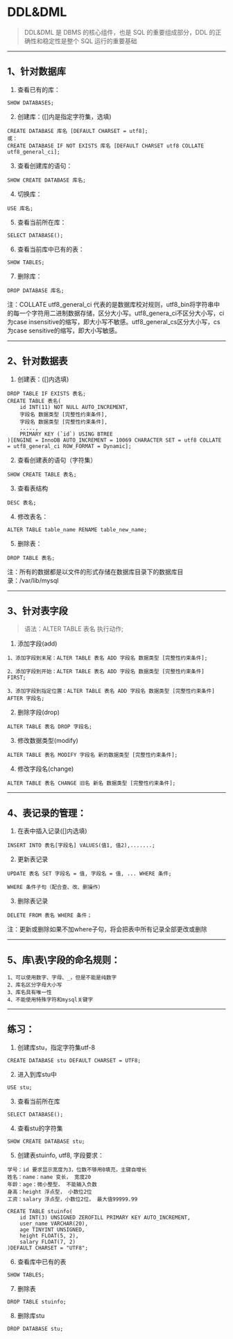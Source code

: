 # DDL&DML
> DDL&DML 是 DBMS 的核心组件，也是 SQL 的重要组成部分，DDL 的正确性和稳定性是整个 SQL 运行的重要基础
---


## 1、针对数据库

1. 查看已有的库：
```
SHOW DATABASES;
```

2. 创建库：([]内是指定字符集，选填)
```
CREATE DATABASE 库名 [DEFAULT CHARSET = utf8]; 
或：
CREATE DATABASE IF NOT EXISTS 库名 [DEFAULT CHARSET utf8 COLLATE utf8_general_ci];
```

3. 查看创建库的语句：
```
SHOW CREATE DATABASE 库名;
```

4. 切换库：
```
USE 库名;
```

5. 查看当前所在库：
```
SELECT DATABASE();
```

6. 查看当前库中已有的表：
```
SHOW TABLES;
```

7. 删除库：
```
DROP DATABASE 库名;
```

注：COLLATE utf8_general_ci 代表的是数据库校对规则，utf8_bin将字符串中的每一个字符用二进制数据存储，区分大小写。utf8_genera_ci不区分大小写，ci为case insensitive的缩写，即大小写不敏感。utf8_general_cs区分大小写，cs为case sensitive的缩写，即大小写敏感。

---


## 2、针对数据表

1. 创建表：([]内选填)
```
DROP TABLE IF EXISTS 表名;
CREATE TABLE 表名(
    id INT(11) NOT NULL AUTO_INCREMENT,
    字段名 数据类型 [完整性约束条件],
    字段名 数据类型 [完整性约束条件],
    .....,
    PRIMARY KEY (`id`) USING BTREE
)[ENGINE = InnoDB AUTO_INCREMENT = 10069 CHARACTER SET = utf8 COLLATE = utf8_general_ci ROW_FORMAT = Dynamic];
```

2. 查看创建表的语句（字符集）
```
SHOW CREATE TABLE 表名;
```

3. 查看表结构
```
DESC 表名;
```

4. 修改表名：
```
ALTER TABLE table_name RENAME table_new_name;
```

5. 删除表：
```
DROP TABLE 表名;
```

注：所有的数据都是以文件的形式存储在数据库目录下的数据库目录：/var/lib/mysql

---

## 3、针对表字段
> 语法：ALTER TABLE 表名 执行动作;

1. 添加字段(add)
```
1、添加字段到末尾：ALTER TABLE 表名 ADD 字段名 数据类型 [完整性约束条件];

2、添加字段到开始：ALTER TABLE 表名 ADD 字段名 数据类型 [完整性约束条件] FIRST;

3、添加字段到指定位置：ALTER TABLE 表名 ADD 字段名 数据类型 [完整性约束条件] AFTER 字段名;
```

2. 删除字段(drop)
```
ALTER TABLE 表名 DROP 字段名;
```

3. 修改数据类型(modify)
```
ALTER TABLE 表名 MODIFY 字段名 新的数据类型 [完整性约束条件];
```

4. 修改字段名(change)
```
ALTER TABLE 表名 CHANGE 旧名 新名 数据类型 [完整性约束条件];
```
---

## 4、表记录的管理：

1. 在表中插入记录([]内选填)
```
INSERT INTO 表名[字段名] VALUES(值1, 值2),.......;
```

2. 更新表记录
```
UPDATE 表名 SET 字段名 = 值, 字段名 = 值, ... WHERE 条件;

WHERE 条件子句（配合查、改、删操作）
```

3. 删除表记录
```
DELETE FROM 表名 WHERE 条件；
```

注：更新或删除如果不加where子句，将会把表中所有记录全部更改或删除

---


## 5、库\表\字段的命名规则：
```
1、可以使用数字、字母、_，但是不能是纯数字
2、库名区分字母大小写
3、库名具有唯一性
4、不能使用特殊字符和mysql关键字
```
---


## 练习：

1. 创建库stu，指定字符集utf-8
```
CREATE DATABASE stu DEFAULT CHARSET = UTF8;
```

2. 进入到库stu中
```
USE stu;
```

3. 查看当前所在库
```
SELECT DATABASE();
```

4. 查看stu的字符集
```
SHOW CREATE DATABASE stu;
```

5. 创建表stuinfo, utf8, 字段要求：
```
学号：id 要求显示宽度为3，位数不够用0填充，主键自增长
姓名：name：name 变长， 宽度20
年龄：age：微小整型， 不能输入负数
身高：height 浮点型， 小数位2位
工资：salary 浮点型，小数位2位， 最大值99999.99

CREATE TABLE stuinfo(
    id INT(3) UNSIGNED ZEROFILL PRIMARY KEY AUTO_INCREMENT,
    user_name VARCHAR(20),
    age TINYINT UNSIGNED,
    height FLOAT(5, 2),
    salary FLOAT(7, 2)
)DEFAULT CHARSET = "UTF8";
```

6. 查看库中已有的表
```
SHOW TABLES;
```

7. 删除表
```
DROP TABLE stuinfo;
```

8. 删除库stu
```
DROP DATABASE stu;
```
